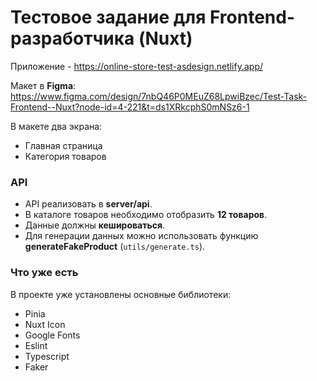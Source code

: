 # Тестовое задание для Frontend-разработчика (Nuxt)

Приложение - https://online-store-test-asdesign.netlify.app/

Макет в **Figma**: https://www.figma.com/design/7nbQ46P0MEuZ68LpwiBzec/Test-Task-Frontend--Nuxt?node-id=4-221&t=ds1XRkcphS0mNSz6-1

В макете два экрана:
- Главная страница
- Категория товаров

### API
- API реализовать в **server/api**.
- В каталоге товаров необходимо отобразить **12 товаров**.
- Данные должны **кешироваться**.
- Для генерации данных можно использовать функцию **generateFakeProduct** (`utils/generate.ts`).

### Что уже есть
В проекте уже установлены основные библиотеки:
- Pinia
- Nuxt Icon
- Google Fonts
- Eslint
- Typescript
- Faker
